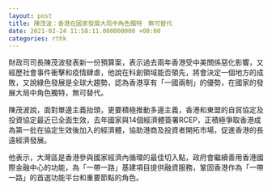 ```yaml
---
layout: post
title: 陳茂波：香港在國家發展大局中角色獨特　無可替代
date: 2021-02-24 11:58:11.000000000 +08:00
categories: rthk
---
```


財政司司長陳茂波發表新一份預算案，表示過去兩年香港受中美關係惡化影響，又經歷社會事件衝擊和疫情肆虐，他說在科創領域能否領先，將會決定一個地方的成敗，又說綠色發展是全球大趨勢，認為香港享有「一國兩制」的優勢，在國家的發展大局中角色獨特，無可替代。

陳茂波說，面對單邊主義抬頭，更要積極推動多邊主義，香港和東盟的自貿協定及投資協定最近已全面生效，去年國家與14個經濟體簽署RCEP，正積極爭取香港成為第一批在協定生效後加入的經濟體，協助港商及投資者開拓市場，促進香港的長遠經濟發展。

他表示，大灣區是香港參與國家經濟內循環的最佳切入點，政府會繼續善用香港國際金融中心的功能，為「一帶一路」基建項目提供融資服務，鞏固香港作為「一帶一路」的首選功能平台和重要節點的角色。
